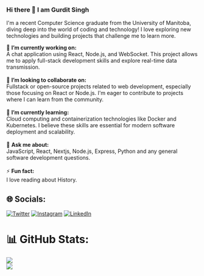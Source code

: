 ### Hi there 👋 I am Gurdit Singh

I'm a recent Computer Science graduate from the University of Manitoba, diving deep into the world of coding and technology! I love exploring new technologies and building projects that challenge me to learn more.




🔭 **I’m currently working on:**  <br>A chat application using React, Node.js, and WebSocket. This project allows me to apply full-stack development skills and explore real-time data transmission.<br><br>👯 **I’m looking to collaborate on:**  <br>Fullstack or open-source projects related to web development, especially those focusing on React or Node.js. I'm eager to contribute to projects where I can learn from the community.<br><br>🌱 **I’m currently learning:**  <br>Cloud computing and containerization technologies like Docker and Kubernetes. I believe these skills are essential for modern software deployment and scalability.<br><br>💬 **Ask me about:**  <br>JavaScript, React, Nextjs, Node.js, Express, Python and any general software development questions.<br><br>⚡ **Fun fact:**  <br>I love reading about History.


## 🌐 Socials:
[![Twitter](https://img.shields.io/badge/Twitter-%231DA1F2.svg?logo=Twitter&logoColor=white)](https://twitter.com/learner_garry) [![Instagram](https://img.shields.io/badge/Instagram-%23E4405F.svg?logo=Instagram&logoColor=white)](https://www.instagram.com/garry_singh_2307/?hl=en) [![LinkedIn](https://img.shields.io/badge/LinkedIn-%230077B5.svg?logo=linkedin&logoColor=white)](https://www.linkedin.com/in/gurdit-singh-956a47253/) 



# 📊 GitHub Stats:
<!-- ![](https://github-readme-stats.vercel.app/api?username=GurditLubana&theme=dark&hide_border=false&include_all_commits=false&count_private=false)<br/> -->
![](https://github-readme-streak-stats.herokuapp.com/?user=GurditLubana&theme=dark&hide_border=false)<br/>
![](https://github-readme-stats.vercel.app/api/top-langs/?username=GurditLubana&theme=dark&hide_border=false&include_all_commits=true&count_private=true&layout=compact)

<!-- ### 🔝 Top Contributed Repo
![](https://github-contributor-stats.vercel.app/api?username=GurditLubana&limit=5&theme=tokyonight&combine_all_yearly_contributions=true)

---
[![](https://visitcount.itsvg.in/api?id=GurditLubana&icon=0&color=0)](https://visitcount.itsvg.in) -->


